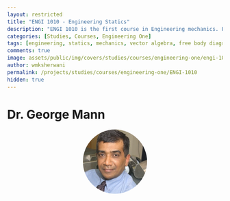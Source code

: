 ```yaml
---
layout: restricted
title: "ENGI 1010 - Engineering Statics"
description: "ENGI 1010 is the first course in Engineering mechanics. Forces and moments are described with vector algebra, leading to a description of the equilibrium conditions for particles and solid bodies. The importance of free body diagrams is highlighted. This knowledge is then applied to the analysis of trusses, frames, and machines. Additional topics include an examination of friction and the concepts of centre of force, centroids, and second moments of area."
categories: [Studies, Courses, Engineering One]
tags: [engineering, statics, mechanics, vector algebra, free body diagrams, trusses, frames, machines, friction, centroids, moments of area]
comments: true
image: assets/public/img/covers/studies/courses/engineering-one/engi-1010-cover.png
author: wmksherwani
permalink: /projects/studies/courses/engineering-one/ENGI-1010
hidden: true
---
```


# Dr. George Mann

<html lang="en">
    <div style="display: flex; justify-content: space-around; align-items: center;">
        <div style="text-align: center;">
            <img src="assets/public/img/people/George Mann.png" alt="George Mann" style="width: 150px; object-fit: cover; border-radius: 50%;">
        </div>
    </div>
</html>

<!-- <html lang="en">
<link href="https://cdnjs.cloudflare.com/ajax/libs/font-awesome/6.0.0-beta3/css/all.min.css" rel="stylesheet">
<div id="star-wrapper" style="margin: 0; display: flex; justify-content: center; align-items: center;">
    <div style="display: flex; justify-content: center; align-items: center; font-size: 50px;">
        <i class="fas fa-star" style="color: gold;"></i>
        <i class="fas fa-star" style="color: gold;"></i>
        <i class="fas fa-star" style="color: gold;"></i>
        <i class="fas fa-star" style="color: gold;"></i>
        <i class="fas fa-star" style="color: gold;"></i>
    </div>
</div>
</html> -->

